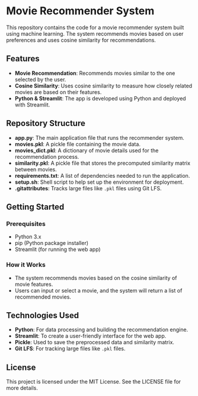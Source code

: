 
# Movie Recommender System

This repository contains the code for a movie recommender system built using machine learning. The system recommends movies based on user preferences and uses cosine similarity for recommendations.

## Features
- **Movie Recommendation**: Recommends movies similar to the one selected by the user.
- **Cosine Similarity**: Uses cosine similarity to measure how closely related movies are based on their features.
- **Python & Streamlit**: The app is developed using Python and deployed with Streamlit.

## Repository Structure
- **app.py**: The main application file that runs the recommender system.
- **movies.pkl**: A pickle file containing the movie data.
- **movies_dict.pkl**: A dictionary of movie details used for the recommendation process.
- **similarity.pkl**: A pickle file that stores the precomputed similarity matrix between movies.
- **requirements.txt**: A list of dependencies needed to run the application.
- **setup.sh**: Shell script to help set up the environment for deployment.
- **.gitattributes**: Tracks large files like `.pkl` files using Git LFS.

## Getting Started

### Prerequisites
- Python 3.x
- pip (Python package installer)
- Streamlit (for running the web app)

### How it Works
- The system recommends movies based on the cosine similarity of movie features.
- Users can input or select a movie, and the system will return a list of recommended movies.

## Technologies Used
- **Python**: For data processing and building the recommendation engine.
- **Streamlit**: To create a user-friendly interface for the web app.
- **Pickle**: Used to save the preprocessed data and similarity matrix.
- **Git LFS**: For tracking large files like `.pkl` files.

## License
This project is licensed under the MIT License. See the LICENSE file for more details.
